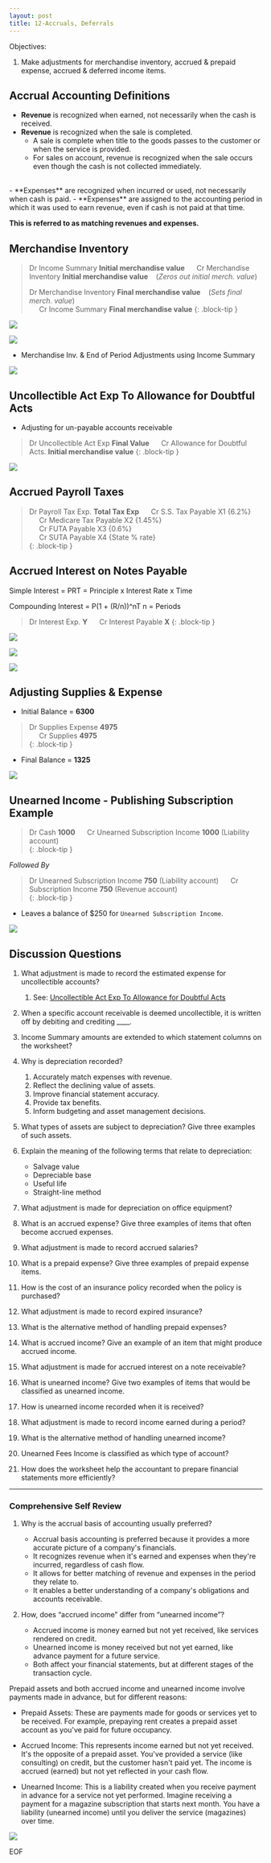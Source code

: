 ```yaml
---
layout: post
title: 12-Accruals, Deferrals
--- 
```



Objectives:

1. Make adjustments for merchandise inventory, accrued & prepaid expense, accrued & deferred income items.

## Accrual Accounting Definitions

- **Revenue** is recognized when earned, not necessarily when the cash is received.
- **Revenue** is recognized when the sale is completed.
  - A sale is complete when title to the goods passes to the customer or when the service is provided.
  - For sales on account, revenue is recognized when the sale occurs even though the cash is not collected immediately.
<br>
- **Expenses** are recognized when incurred or used, not necessarily when cash is paid.
- **Expenses** are assigned to the accounting period in which it was used to earn revenue, even if cash is not paid at that time.
  
**This is referred to as matching revenues and expenses.**

## Merchandise Inventory

> Dr Income Summary **Initial merchandise value**
> &nbsp;&nbsp;&nbsp;&nbsp;&nbsp;Cr Merchandise Inventory **Initial merchandise value**  &nbsp;&nbsp;&nbsp;(*Zeros out initial merch. value*)  
> 
> Dr Merchandise Inventory **Final merchandise value**  &nbsp;&nbsp;&nbsp;(*Sets final merch. value*)  
> &nbsp;&nbsp;&nbsp;&nbsp;&nbsp;Cr Income Summary **Final merchandise value**
{: .block-tip }

![](/assets/mc-graw-accounting-course/chap12-accurals/chap12.exer.merch.2.is.2.merch.png)

![](/assets/mc-graw-accounting-course/chap12-accurals/chap12.exer.2.png)

<!--
![](/assets/mc-graw-accounting-course/chap12-accurals/4.merch.inv.income.sum.png)

![](/assets/mc-graw-accounting-course/chap12-accurals/2.adjustments.4.merch.png)

![](/assets/mc-graw-accounting-course/chap12-accurals/2.steps.bal.adjustments.png)
-->

- Merchandise Inv. & End of Period Adjustments using Income Summary

![](/assets/mc-graw-accounting-course/chap12-accurals/3.income.summary.adjustments.png)

## Uncollectible Act Exp To Allowance for Doubtful Acts

- Adjusting for un-payable accounts receivable
  
> Dr Uncollectible Act Exp **Final Value**
> &nbsp;&nbsp;&nbsp;&nbsp;&nbsp;Cr Allowance for Doubtful Acts. **Initial merchandise value**
{: .block-tip }

![](/assets/mc-graw-accounting-course/chap12-accurals/chap12.ex.3.png)

<!--
![](/assets/mc-graw-accounting-course/chap12-accurals/5.uncollectible.doubtful.acts.png)

![](/assets/mc-graw-accounting-course/chap12-accurals/doubtuful.acts.png)
-->

## Accrued Payroll Taxes

> Dr Payroll Tax Exp. **Total Tax Exp**
> &nbsp;&nbsp;&nbsp;&nbsp;&nbsp;Cr S.S. Tax Payable X1 {6.2%}  
> &nbsp;&nbsp;&nbsp;&nbsp;&nbsp;Cr Medicare Tax Payable X2 {1.45%}  
> &nbsp;&nbsp;&nbsp;&nbsp;&nbsp;Cr FUTA Payable X3  {0.6%}  
> &nbsp;&nbsp;&nbsp;&nbsp;&nbsp;Cr SUTA Payable X4  {State % rate}  
{: .block-tip }

## Accrued Interest on Notes Payable

Simple Interest = PRT = Principle x Interest Rate x Time

Compounding Interest = P(1 + (R/n))^nT
n = Periods

> Dr Interest Exp. **Y**
> &nbsp;&nbsp;&nbsp;&nbsp;&nbsp;Cr Interest Payable **X**
{: .block-tip }  

![](/assets/mc-graw-accounting-course/chap12-accurals/chap12.ex.5.png)

![](/assets/mc-graw-accounting-course/chap12-accurals/chap12.ex.6.png)

![](/assets/mc-graw-accounting-course/chap12-accurals/chap12.ex.7.jpg)

## Adjusting Supplies & Expense

- Initial Balance = **6300**

> Dr Supplies Expense **4975**   
> &nbsp;&nbsp;&nbsp;&nbsp;&nbsp;Cr Supplies **4975**   
{: .block-tip }  

- Final Balance = **1325**  

![](/assets/mc-graw-accounting-course/chap12-accurals/6.accrued.prepaid.exp.ex.supplies.png)

## Unearned Income - Publishing Subscription Example

> Dr Cash **1000**
> &nbsp;&nbsp;&nbsp;&nbsp;&nbsp;Cr Unearned Subscription Income **1000** (Liability account)  
{: .block-tip }  

*Followed By*

> Dr Unearned Subscription Income **750** (Liability account)
> &nbsp;&nbsp;&nbsp;&nbsp;&nbsp;Cr Subscription Income **750**  (Revenue account)  
{: .block-tip }  

- Leaves a balance of $250 for `Unearned Subscription Income`.

![](/assets/mc-graw-accounting-course/chap12-accurals/7.unearned.income.4.publishing.example.png)

## Discussion Questions

1. What adjustment is made to record the estimated expense for uncollectible accounts?
   1. See: [Uncollectible Act Exp To Allowance for Doubtful Acts](#Uncollectible-Act-Exp-To-Allowance-for-Doubtful-Acts)

2. When a specific account receivable is deemed uncollectible, it is written off by debiting and crediting ____.

3. Income Summary amounts are extended to which statement columns on the worksheet?

4. Why is depreciation recorded?
   1. Accurately match expenses with revenue.
   2. Reflect the declining value of assets.
   3. Improve financial statement accuracy.
   4. Provide tax benefits.
   5. Inform budgeting and asset management decisions.

5. What types of assets are subject to depreciation? Give three examples of such assets.

6. Explain the meaning of the following terms that relate to depreciation:
    - Salvage value
    - Depreciable base
    - Useful life
    - Straight-line method

7. What adjustment is made for depreciation on office equipment?

8. What is an accrued expense? Give three examples of items that often become accrued expenses.

9. What adjustment is made to record accrued salaries?

10. What is a prepaid expense? Give three examples of prepaid expense items.

11. How is the cost of an insurance policy recorded when the policy is purchased?

12. What adjustment is made to record expired insurance?

13. What is the alternative method of handling prepaid expenses?

14. What is accrued income? Give an example of an item that might produce accrued income.

15. What adjustment is made for accrued interest on a note receivable?

16. What is unearned income? Give two examples of items that would be classified as unearned income.

17. How is unearned income recorded when it is received?

18. What adjustment is made to record income earned during a period?

19. What is the alternative method of handling unearned income?

20. Unearned Fees Income is classified as which type of account?

21. How does the worksheet help the accountant to prepare financial statements more efficiently?

---

### Comprehensive Self Review

1. Why is the accrual basis of accounting usually preferred?  
   - Accrual basis accounting is preferred because it provides a more accurate picture of a company's financials.
   - It recognizes revenue when it's earned and expenses when they're incurred, regardless of cash flow.
   - It allows for better matching of revenue and expenses in the period they relate to.
   - It enables a better understanding of a company's obligations and accounts receivable.

2. How, does “accrued income” differ from “unearned income”?
   - Accrued income is money earned but not yet received, like services rendered on credit.
   - Unearned income is money received but not yet earned, like advance payment for a future service.
   - Both affect your financial statements, but at different stages of the transaction cycle.

Prepaid assets and both accrued income and unearned income involve payments made in advance, but for different reasons:

- Prepaid Assets: These are payments made for goods or services yet to be received.  For example, prepaying rent creates a prepaid asset account as you've paid for future occupancy.

- Accrued Income: This represents income earned but not yet received. It's the opposite of a prepaid asset. You've provided a service (like consulting) on credit, but the customer hasn't paid yet. The income is accrued (earned) but not yet reflected in your cash flow.

- Unearned Income: This is a liability created when you receive payment in advance for a service not yet performed.  Imagine receiving a payment for a magazine subscription that starts next month. You have a liability (unearned income) until you deliver the service (magazines) over time.

![](/assets/mc-graw-accounting-course/chap12-accurals/8.over.all.review.png)

EOF
